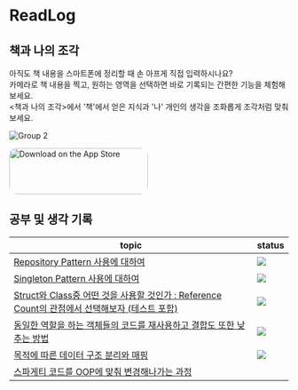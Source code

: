 # ReadLog

## 책과 나의 조각

아직도 책 내용을 스마트폰에 정리할 때 손 아프게 직접 입력하시나요?<br/>
카메라로 책 내용을 찍고, 원하는 영역을 선택하면 바로 기록되는 간편한 기능을 체험해보세요.<br/>
<책과 나의 조각>에서 '책'에서 얻은 지식과 '나' 개인의 생각을 조화롭게 조각처럼 맞춰보세요.<br/>

![Group 2](https://github.com/ProjectInTheClass/ReadLog/assets/26588989/ebcd2880-cea0-4693-a084-60b0c11f88ca)



<a href="https://apps.apple.com/us/app/%EC%B1%85%EA%B3%BC-%EB%82%98%EC%9D%98-%EC%A1%B0%EA%B0%81-%ED%8E%B8%ED%95%9C-%EB%8F%85%EC%84%9C-%EA%B8%B0%EB%A1%9D/id6474217358?itsct=apps_box_badge&amp;itscg=30200" style="display: inline-block; overflow: hidden; border-radius: 13px; width: 250px; height: 83px;"><img src="https://tools.applemediaservices.com/api/badges/download-on-the-app-store/black/ko-kr?size=250x83&amp;releaseDate=1702425600" alt="Download on the App Store" style="border-radius: 13px; width: 250px; height: 83px;"></a>

## 공부 및 생각 기록

| topic                      | status      |
| -------------------------- | ---------- |
| [Repository Pattern 사용에 대하여](https://github.com/SH0123/BookAndMe/issues/2) |   <img src = "https://img.shields.io/badge/complete-brightgreen"/>  | 
| [Singleton Pattern 사용에 대하여](https://github.com/SH0123/BookAndMe/issues/3) |   <img src = "https://img.shields.io/badge/complete-brightgreen"/>  | 
| [Struct와 Class중 어떤 것을 사용할 것인가 : Reference Count의 관점에서 선택해보자 (테스트 포함)](https://github.com/SH0123/BookAndMe/issues/2#issuecomment-1925634088) |   <img src = "https://img.shields.io/badge/complete-brightgreen"/>  | 
| [동일한 역할을 하는 객체들의 코드를 재사용하고 결합도 또한 낮추는 방법](https://github.com/SH0123/BookAndMe/issues/5#issue-2124479447) |<img src = "https://img.shields.io/badge/complete-brightgreen"/> |
| [목적에 따른 데이터 구조 분리와 매핑](https://github.com/SH0123/BookAndMe/issues/4#issuecomment-2001901034) | <img src = "https://img.shields.io/badge/complete-brightgreen"/> |
| [스파게티 코드를 OOP에 맞춰 변경해나가는 과정](https://github.com/SH0123/BookAndMe/issues/7#issue-2168078018) | |
